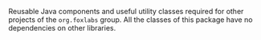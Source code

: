Reusable Java components and useful utility classes required for other projects of the `org.foxlabs` group. All the classes of this package have no dependencies on other libraries.
